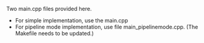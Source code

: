 Two main.cpp files provided here. 
- For simple implementation, use the main.cpp
- For pipeline mode implementation, use file main_pipelinemode.cpp. (The Makefile needs to be updated.)
